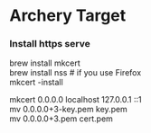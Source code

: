 # Archery Target

### Install https serve

brew install mkcert  
brew install nss # if you use Firefox  
mkcert -install

mkcert 0.0.0.0 localhost 127.0.0.1 ::1  
mv 0.0.0.0+3-key.pem key.pem  
mv 0.0.0.0+3.pem cert.pem  